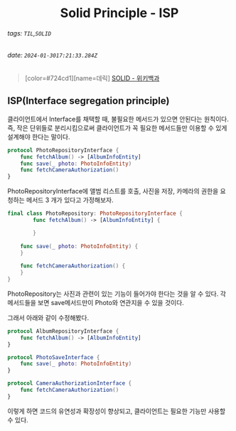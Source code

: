 <h1><center> Solid Principle - ISP </center></h1>

###### tags: `TIL`,`SOLID`
###### date: `2024-01-3017:21:33.284Z`

> [color=#724cd1][name=데릭]
> [SOLID - 위키백과](https://ko.wikipedia.org/wiki/SOLID_(%EA%B0%9D%EC%B2%B4_%EC%A7%80%ED%96%A5_%EC%84%A4%EA%B3%84))

## ISP(Interface segregation principle)

클라이언트에서 Interface를 채택할 때, 불필요한 메서드가 있으면 안된다는 원칙이다. 즉, 작은 단위들로 분리시킴으로써 클라이언트가 꼭 필요한 메서드들만 이용할 수 있게 설계해야 한다는 말이다. 

```swift 
protocol PhotoRepositoryInterface {
    func fetchAlbum() -> [AlbumInfoEntity]
    func save(_ photo: PhotoInfoEntity)
    func fetchCameraAuthorization()
}
```
PhotoRepositoryInterface에 앨범 리스트를 호출, 사진을 저장, 카메라의 권한을 요청하는 메서드 3 개가 있다고 가정해보자. 

```swift 
final class PhotoRepository: PhotoRepositoryInterface {
        func fetchAlbum() -> [AlbumInfoEntity] {

        }
    
    func save(_ photo: PhotoInfoEntity) {
    }
    
    func fetchCameraAuthorization() {
    }
}
```
PhotoRepository는 사진과 관련이 있는 기능이 들어가야 한다는 것을 알 수 있다. 각 메서드들을 보면 save메서드만이 Photo와 연관지을 수 있을 것이다.

그래서 아래와 같이 수정해봤다.

```swift 
protocol AlbumRepositoryInterface {
    func fetchAlbum() -> [AlbumInfoEntity]
}

protocol PhotoSaveInterface {
    func save(_ photo: PhotoInfoEntity)
}

protocol CameraAuthorizationInterface {
    func fetchCameraAuthorization()
}
```

이렇게 하면 코드의 유연성과 확장성이 향상되고, 클라이언트는 필요한 기능만 사용할 수 있다.